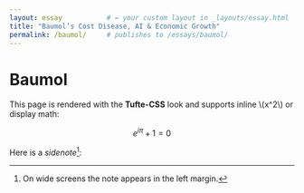 ```yaml
---
layout: essay           # ← your custom layout in _layouts/essay.html
title: "Baumol’s Cost Disease, AI & Economic Growth"
permalink: /baumol/     # publishes to /essays/baumol/
---
```

# Baumol
This page is rendered with the **Tufte-CSS** look and supports inline \\(x^2\\) or
display math:

$$
e^{i\pi} + 1 = 0
$$

Here is a *sidenote*[^sn]:

[^sn]: On wide screens the note appears in the left margin.
